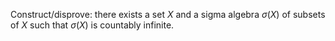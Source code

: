 Construct/disprove: there exists a set $X$ and a sigma algebra
$\sigma(X)$ of subsets of
$X$ such
that $\sigma(X)$ is countably infinite.
<!---
 Random \n's are because latex in markdown on github shits the bed otherwise.
-->
